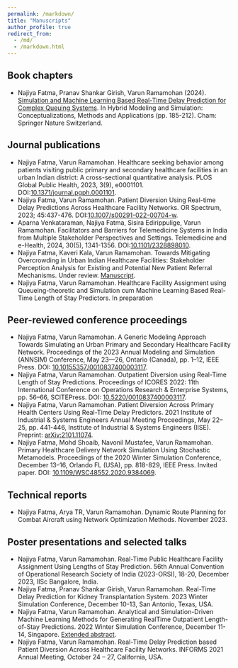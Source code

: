 ```yaml
---
permalink: /markdown/
title: "Manuscripts"
author_profile: true
redirect_from: 
  - /md/
  - /markdown.html
---
```


## Book chapters

* Najiya Fatma, Pranav Shankar Girish, Varun Ramamohan (2024). [Simulation and Machine Learning Based Real-Time Delay Prediction for Complex Queuing Systems](https://najiyafatma.github.io/files/book%20chapter1.pdf). In Hybrid Modeling and Simulation: Conceptualizations, Methods and Applications (pp. 185-212). Cham: Springer Nature Switzerland.

## Journal publications

* Najiya Fatma, Varun Ramamohan. Healthcare seeking behavior among patients visiting public primary and secondary healthcare facilities in an urban Indian district: A cross-sectional quantitative analysis. PLOS Global Public Health, 2023, 3(9), e0001101. DOI:[10.1371/journal.pgph.0001101](https://journals.plos.org/globalpublichealth/article?id=10.1371/journal.pgph.0001101).
* Najiya Fatma, Varun Ramamohan. Patient Diversion Using Real-time Delay Predictions Across Healthcare Facility Networks. OR Spectrum, 2023; 45:437-476.
  DOI:[10.1007/s00291-022-00704-w](https://link.springer.com/article/10.1007/s00291-022-00704-w).
* Aparna Venkataraman, Najiya Fatma, Sisira Edirippulige, Varun Ramamohan. Facilitators and Barriers for Telemedicine Systems in India from Multiple Stakeholder Perspectives and Settings. Telemedicine and e-Health, 2024, 30(5), 1341-1356.
  DOI:[10.1101/2328898010](https://www.liebertpub.com/doi/abs/10.1089/tmj.2023.0297).
* Najiya Fatma, Kaveri Kala, Varun Ramamohan. Towards Mitigating Overcrowding in Urban Indian Healthcare Facilities: Stakeholder Perception Analysis for Existing and Potential New Patient Referral Mechanisms. Under review. [Manuscript](https://web.iitd.ac.in/~mez188287/JPM.pdf).
* Najiya Fatma, Varun Ramamohan. Healthcare Facility Assignment using Queueing-theoretic and Simulation cum Machine Learning Based Real-Time Length of Stay Predictors. In preparation

## Peer-reviewed conference proceedings

 * Najiya Fatma, Varun Ramamohan. A Generic Modeling Approach Towards Simulating an Urban Primary and Secondary Healthcare Facility Network. Proceedings of the 2023 Annual Modeling and Simulation (ANNSIM) Conference, May 23—26, Ontario (Canada), pp. 1–12, IEEE Press.
DOI: [10.10155357/0010837400003117](https://ieeexplore.ieee.org/document/10155357).
 * Najiya Fatma, Varun Ramamohan. Outpatient Diversion using Real-Time Length of Stay Predictions. Proceedings of ICORES 2022: 11th International Conference on Operations Research & Enterprise Systems, pp. 56–66, SCITEPress.
DOI: [10.5220/0010837400003117](https://www.scitepress.org/PublishedPapers/2022/108374/pdf/index.html).
 * Najiya Fatma, Varun Ramamohan. Patient Diversion Across Primary Health Centers Using Real-Time Delay Predictors. 2021 Institute of Industrial & Systems Engineers Annual Meeting Proceedings, May 22–25, pp. 441-446, Institute of Industrial & Systems Engineers (IISE).
Preprint: [arXiv:2101.11074](https://arxiv.org/abs/2101.11074).
 * Najiya Fatma, Mohd Shoaib, Navonil Mustafee, Varun Ramamohan. Primary Healthcare Delivery Network Simulation Using Stochastic Metamodels. Proceedings of the 2020 Winter Simulation Conference, December 13–16, Orlando FL (USA), pp. 818-829, IEEE Press. Invited paper.
DOI: [10.1109/WSC48552.2020.9384069](https://ieeexplore.ieee.org/stamp/stamp.jsp?arnumber=9384069).

## Technical reports

* Najiya Fatma, Arya TR, Varun Ramamohan. Dynamic Route Planning for Combat Aircraft using Network Optimization Methods. November 2023.

## Poster presentations and selected talks

* Najiya Fatma, Varun Ramamohan. Real-Time Public Healthcare Facility Assignment Using Lengths of Stay Prediction. 56th Annual Convention of Operational Research Society of India (2023-ORSI), 18-20, December 2023, IISc Bangalore, India.
* Najiya Fatma, Pranav Shankar Girish, Varun Ramamohan. Real-Time Delay Prediction for Kidney Transplantation System. 2023 Winter Simulation Conference, December 10-13, San Antonio, Texas, USA.
* Najiya Fatma, Varun Ramamohan. Analytical and Simulation-Driven Machine Learning Methods for Generating RealTime Outpatient Length-of-Stay Predictions. 2022 Winter Simulation Conference, December 11-14, Singapore. [Extended abstract](https://informs-sim.org/wsc22papers/pos128.pdf).
* Najiya Fatma, Varun Ramamohan. Real-Time Delay Prediction based Patient Diversion Across Healthcare Facility Networks. INFORMS 2021 Annual Meeting, October 24 – 27, California, USA.



